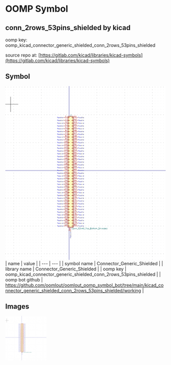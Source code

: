 # OOMP Symbol  
## conn_2rows_53pins_shielded  by kicad  
  
oomp key: oomp_kicad_connector_generic_shielded_conn_2rows_53pins_shielded  
  
source repo at: [https://gitlab.com/kicad/libraries/kicad-symbols](https://gitlab.com/kicad/libraries/kicad-symbols)  
## Symbol  
  
[![working.png](working_600.png)](working.png)  
| name | value | 
| --- | --- | 
| symbol name | Connector_Generic_Shielded | 
| library name | Connector_Generic_Shielded | 
| oomp key | oomp_kicad_connector_generic_shielded_conn_2rows_53pins_shielded | 
| oomp bot github | https://github.com/oomlout/oomlout_oomp_symbol_bot/tree/main/kicad_connector_generic_shielded_conn_2rows_53pins_shielded/working | 
## Images  
  
[![working.png](working_140.png)](working.png)  
